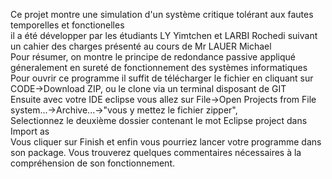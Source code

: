 Ce projet montre une simulation d'un système critique tolérant aux fautes temporelles et fonctionelles  
il a été développer par les étudiants LY Yimtchen et LARBI Rochedi suivant un cahier des charges présenté au cours de Mr LAUER Michael  
Pour résumer, on montre le principe de redondance passive appliqué géneralement en sureté de fonctionnement des systèmes informatiques  
Pour ouvrir ce programme il suffit de télécharger le fichier en cliquant sur CODE->Download ZIP, ou le clone via un terminal disposant de GIT  
Ensuite avec votre IDE eclipse vous allez sur File->Open Projects from File system...->Archive...->"vous y mettez le fichier zipper",  
Selectionnez le deuxième dossier contenant le mot Eclipse project dans Import as  
Vous cliquer sur Finish et enfin vous pourriez lancer votre programme dans son package. 
Vous trouverez quelques commentaires nécessaires à la compréhension de son fonctionnement.

